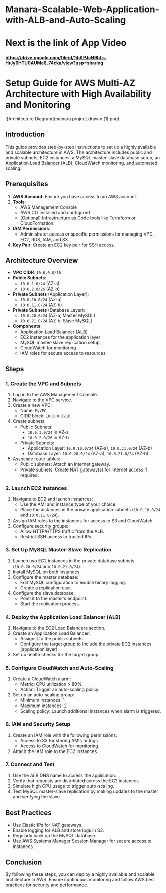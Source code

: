 # Manara-Scalable-Web-Application-with-ALB-and-Auto-Scaling
# Next is the link of App Video
  #### https://drive.google.com/file/d/1jbKPJcN9bLs-HrJy6HTU0AUMe6_74cka/view?usp=sharing


# Setup Guide for AWS Multi-AZ Architecture with High Availability and Monitoring
![Architecture Diagram](manara project.drawio (1).png)
## Introduction
This guide provides step-by-step instructions to set up a highly available and scalable architecture in AWS. The architecture includes public and private subnets, EC2 instances, a MySQL master-slave database setup, an Application Load Balancer (ALB), CloudWatch monitoring, and automated scaling.

## Prerequisites

1. **AWS Account**: Ensure you have access to an AWS account.
2. **Tools**:
   - AWS Management Console
   - AWS CLI installed and configured
   - (Optional) Infrastructure as Code tools like Terraform or CloudFormation.
3. **IAM Permissions**:
   - Administrator access or specific permissions for managing VPC, EC2, RDS, IAM, and S3.
4. **Key Pair**: Create an EC2 key pair for SSH access.

## Architecture Overview
- **VPC CIDR**: `10.0.0.0/16`
- **Public Subnets**:
  - `10.0.1.0/24` (AZ-a)
  - `10.0.2.0/26` (AZ-b)
- **Private Subnets** (Application Layer):
  - `10.0.10.0/24` (AZ-a)
  - `10.0.11.0/24` (AZ-b)
- **Private Subnets** (Database Layer):
  - `10.0.20.0/24` (AZ-a, Master MySQL)
  - `10.0.21.0/24` (AZ-b, Slave MySQL)
- **Components**:
  - Application Load Balancer (ALB)
  - EC2 instances for the application layer
  - MySQL master-slave replication setup
  - CloudWatch for monitoring
  - IAM roles for secure access to resources

## Steps

### 1. Create the VPC and Subnets
1. Log in to the AWS Management Console.
2. Navigate to the VPC service.
3. Create a new VPC:
   - Name: `MyVPC`
   - CIDR block: `10.0.0.0/16`
4. Create subnets:
   - Public Subnets:
     - `10.0.1.0/24` in AZ-a
     - `10.0.2.0/26` in AZ-b
   - Private Subnets:
     - Application Layer: `10.0.10.0/24` (AZ-a), `10.0.11.0/24` (AZ-b)
     - Database Layer: `10.0.20.0/24` (AZ-a), `10.0.21.0/24` (AZ-b)
5. Associate route tables:
   - Public subnets: Attach an internet gateway.
   - Private subnets: Create NAT gateway(s) for internet access if required.

### 2. Launch EC2 Instances
1. Navigate to EC2 and launch instances:
   - Use the AMI and instance type of your choice.
   - Place the instances in the private application subnets (`10.0.10.0/24` and `10.0.11.0/24`).
2. Assign IAM roles to the instances for access to S3 and CloudWatch.
3. Configure security groups:
   - Allow HTTP/HTTPS traffic from the ALB.
   - Restrict SSH access to trusted IPs.

### 3. Set Up MySQL Master-Slave Replication
1. Launch two EC2 instances in the private database subnets (`10.0.20.0/24` and `10.0.21.0/24`).
2. Install MySQL on both instances.
3. Configure the master database:
   - Edit MySQL configuration to enable binary logging.
   - Create a replication user.
4. Configure the slave database:
   - Point it to the master’s endpoint.
   - Start the replication process.

### 4. Deploy the Application Load Balancer (ALB)
1. Navigate to the EC2 Load Balancers section.
2. Create an Application Load Balancer:
   - Assign it to the public subnets.
   - Configure the target group to include the private EC2 instances (application layer).
3. Set up health checks for the target group.

### 5. Configure CloudWatch and Auto-Scaling
1. Create a CloudWatch alarm:
   - Metric: CPU utilization > 80%.
   - Action: Trigger an auto-scaling policy.
2. Set up an auto-scaling group:
   - Minimum instances: 1
   - Maximum instances: 2
   - Scaling policy: Launch additional instances when alarm is triggered.

### 6. IAM and Security Setup
1. Create an IAM role with the following permissions:
   - Access to S3 for storing AMIs or logs.
   - Access to CloudWatch for monitoring.
2. Attach the IAM role to the EC2 instances.

### 7. Connect and Test
1. Use the ALB DNS name to access the application.
2. Verify that requests are distributed across the EC2 instances.
3. Simulate high CPU usage to trigger auto-scaling.
4. Test MySQL master-slave replication by making updates to the master and verifying the slave.

## Best Practices
- Use Elastic IPs for NAT gateways.
- Enable logging for ALB and store logs in S3.
- Regularly back up the MySQL database.
- Use AWS Systems Manager Session Manager for secure access to instances.

## Conclusion
By following these steps, you can deploy a highly available and scalable architecture in AWS. Ensure continuous monitoring and follow AWS best practices for security and performance.


